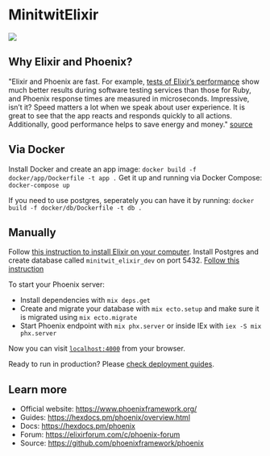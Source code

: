 # MinitwitElixir
![](https://app.travis-ci.com/itu-devops2022/itu-devops.svg?branch=master)
## Why Elixir and Phoenix?

"Elixir and Phoenix are fast. For example, [tests of Elixir’s performance](https://mlsdev.com/services/software-testing) show much better results during software testing services than those for Ruby, and Phoenix response times are measured in microseconds. Impressive, isn’t it? Speed matters a lot when we speak about user experience. It is great to see that the app reacts and responds quickly to all actions. Additionally, good performance helps to save energy and money." [source](https://mlsdev.com/blog/elixir-programming-facts-to-know-for-better-app-development)

## Via Docker

Install Docker and create an app image: `docker build -f docker/app/Dockerfile -t app .`
Get it up and running via Docker Compose: `docker-compose up`

If you need to use postgres, seperately you can have it by running: `docker build -f docker/db/Dockerfile -t db .`

## Manually

Follow [this instruction to install Elixir on your computer](https://elixir-lang.org/install.html).
Install Postgres and create database called `minitwit_elixir_dev` on port 5432. [Follow this instruction](https://www.postgresql.org/download/)

To start your Phoenix server:

- Install dependencies with `mix deps.get`
- Create and migrate your database with `mix ecto.setup` and make sure it is migrated using `mix ecto.migrate`
- Start Phoenix endpoint with `mix phx.server` or inside IEx with `iex -S mix phx.server`

Now you can visit [`localhost:4000`](http://localhost:4000) from your browser.

Ready to run in production? Please [check deployment guides](https://hexdocs.pm/phoenix/deployment.html).

## Learn more

- Official website: https://www.phoenixframework.org/
- Guides: https://hexdocs.pm/phoenix/overview.html
- Docs: https://hexdocs.pm/phoenix
- Forum: https://elixirforum.com/c/phoenix-forum
- Source: https://github.com/phoenixframework/phoenix
